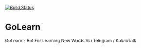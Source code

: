 [![Build Status](https://travis-ci.com/sergeiten/golearn.svg?branch=master)](https://travis-ci.com/sergeiten/golearn)

# GoLearn

GoLearn - Bot For Learning New Words Via Telegram / KakaoTalk
